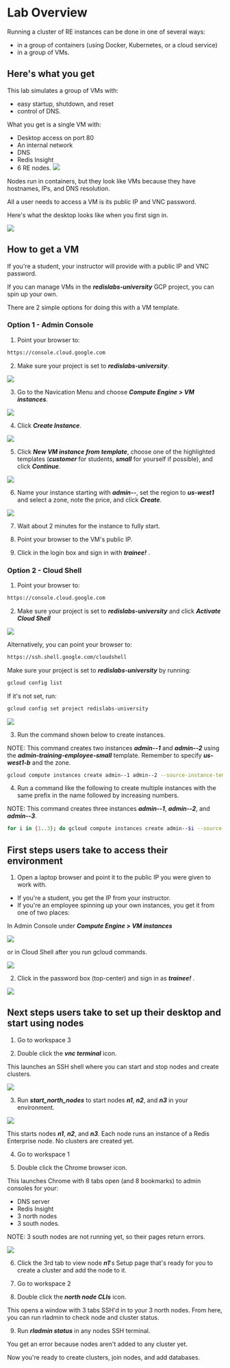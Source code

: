 # Lab Overview

Running a cluster of RE instances can be done in one of several ways:
- in a group of containers (using Docker, Kubernetes, or a cloud service)
- in a group of VMs.

## Here's what you get

This lab simulates a group of VMs with:
- easy startup, shutdown, and reset
- control of DNS.

What you get is a single VM with:
- Desktop access on port 80
- An internal network
- DNS
- Redis Insight
- 6 RE nodes.
![](img/00-vm-overview.png)

Nodes run in containers, but they look like VMs because they have hostnames, IPs, and DNS resolution.

All a user needs to access a VM is its public IP and VNC password.

Here's what the desktop looks like when you first sign in.

![](img/02-vnc-overview.png)

## How to get a VM

If you're a student, your instructor will provide with a public IP and VNC password.

If you can manage VMs in the ***redislabs-university*** GCP project, you can spin up your own.

There are 2 simple options for doing this with a VM template.

### Option 1 - Admin Console

1. Point your browser to:

```bash
https://console.cloud.google.com
```

2. Make sure your project is set to ***redislabs-university***.

![](img/200-gcp-project-select.png)
  
3. Go to the Navication Menu and choose ***Compute Engine > VM instances***.

![](img/201-gcp-select-gce.png)

4. Click ***Create Instance***.

![](img/204-gcp-click-create-instance.png)

5. Click ***New VM instance from template***, choose one of the highlighted templates (***customer*** for students, ***small*** for yourself if possible), and click ***Continue***.

![](img/206-gcp-choose-template.png)

6. Name your instance starting with ***admin--***, set the region to ***us-west1*** and select a zone, note the price, and click ***Create***.

![](img/207-gcp-set-instance-name-region.png)

7. Wait about 2 minutes for the instance to fully start.

8. Point your browser to the VM's public IP.

9. Click in the login box and sign in with ***trainee!*** .

### Option 2 - Cloud Shell

1. Point your browser to:

```bash
https://console.cloud.google.com
```

2. Make sure your project is set to ***redislabs-university*** and click ***Activate Cloud Shell***

![](img/202-gcp-open-cloud-shell.png)

Alternatively, you can point your browser to:

```bash
https://ssh.shell.google.com/cloudshell
```

Make sure your project is set to ***redislabs-university*** by running:

```bash
gcloud config list
```

If it's not set, run:

```bash
gcloud config set project redislabs-university
```

![](img/208-gcp-shell-set-project.png)

3. Run the command shown below to create instances.

NOTE: This command creates two instances ***admin--1*** and ***admin--2*** using the ***admin-training-employee-small*** template. Remember to specify ***us-west1-b*** and the zone.

```bash
gcloud compute instances create admin--1 admin--2 --source-instance-template admin-training-employee-small --zone=us-west1-b
```

4. Run a command like the following to create multiple instances with the same prefix in the name followed by increasing numbers.

NOTE: This command creates three instances ***admin--1***, ***admin--2***, and ***admin--3***.

```bash
for i in {1..3}; do gcloud compute instances create admin--$i --source-instance-template admin-training-employee-small --zone=us-west1-b; done
```

## First steps users take to access their environment

1. Open a laptop browser and point it to the public IP you were given to work with.

- If you're a student, you get the IP from your instructor.
- If you're an employee spinning up your own instances, you get it from one of two places:

In Admin Console under ***Compute Engine > VM instances***

![](img/210-gcp-vm-ip.png)

or in Cloud Shell after you run gcloud commands.

![](img/211-cloudshell-vm-ip.png)

2. Click in the password box (top-center) and sign in as ***trainee!*** .

![](img/209-vnc-password-box.png)

## Next steps users take to set up their desktop and start using nodes

1. Go to workspace 3

2. Double click the ***vnc terminal*** icon.

This launches an SSH shell where you can start and stop nodes and create clusters.

![](img/212-vnc-terminal.png)

3. Run ***start_north_nodes*** to start nodes ***n1***, ***n2***, and ***n3*** in your environment.

![](img/213-vnc-terminal-start-north-nodes.png)

This starts nodes ***n1***, ***n2***, and ***n3***. Each node runs an instance of a Redis Enterprise node. No clusters are created yet.

4. Go to workspace 1

5. Double click the Chrome browser icon.

This launches Chrome with 8 tabs open (and 8 bookmarks) to admin consoles for your:
- DNS server
- Redis Insight
- 3 north nodes
- 3 south nodes.

NOTE: 3 south nodes are not running yet, so their pages return errors.

![](img/)

6. Click the 3rd tab to view node ***n1***'s Setup page that's ready for you to create a cluster and add the node to it.

7. Go to workspace 2

8. Double click the ***north node CLIs*** icon.

This opens a window with 3 tabs SSH'd in to your 3 north nodes. From here, you can run rladmin to check node and cluster status.

9. Run ***rladmin status*** in any nodes SSH terminal.

You get an error because nodes aren't added to any cluster yet.

Now you're ready to create clusters, join nodes, and add databases. 


